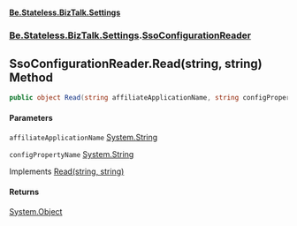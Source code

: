 #### [Be.Stateless.BizTalk.Settings](README.md 'README')
### [Be.Stateless.BizTalk.Settings](Be.Stateless.BizTalk.Settings.md 'Be.Stateless.BizTalk.Settings').[SsoConfigurationReader](SsoConfigurationReader.md 'Be.Stateless.BizTalk.Settings.SsoConfigurationReader')

## SsoConfigurationReader.Read(string, string) Method

```csharp
public object Read(string affiliateApplicationName, string configPropertyName);
```
#### Parameters

<a name='Be.Stateless.BizTalk.Settings.SsoConfigurationReader.Read(string,string).affiliateApplicationName'></a>

`affiliateApplicationName` [System.String](https://docs.microsoft.com/en-us/dotnet/api/System.String 'System.String')

<a name='Be.Stateless.BizTalk.Settings.SsoConfigurationReader.Read(string,string).configPropertyName'></a>

`configPropertyName` [System.String](https://docs.microsoft.com/en-us/dotnet/api/System.String 'System.String')

Implements [Read(string, string)](ISsoConfigurationReader.Read(string,string).md 'Be.Stateless.BizTalk.Settings.ISsoConfigurationReader.Read(string, string)')

#### Returns
[System.Object](https://docs.microsoft.com/en-us/dotnet/api/System.Object 'System.Object')